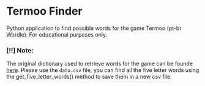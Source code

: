 # Termoo Finder
Python application to find possible words for the game Termoo (pt-br Wordle). 
For educational purposes only. 

### [!!] Note:
The original dictionary used to retrieve words for the game can be founde [here](https://github.com/fserb/pt-br.git).
Please use the `data.csv` file, you can find all the five letter words using the
get_five_letter_words() method to save them in a new csv file.


